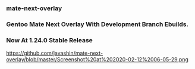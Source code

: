 ### mate-next-overlay
### Gentoo Mate Next Overlay With Development Branch Ebuilds.
### Now At 1.24.0 Stable Release
https://github.com/javashin/mate-next-overlay/blob/master/Screenshot%20at%202020-02-12%2006-05-29.png
